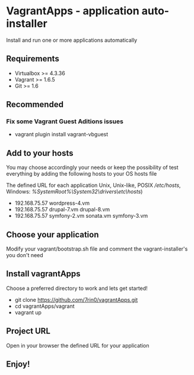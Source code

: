 # VagrantApps - application auto-installer
Install and run one or more applications automatically 

## Requirements
- Virtualbox >= 4.3.36
- Vagrant >= 1.6.5
- Git >= 1.6

## Recommended
### Fix some Vagrant Guest Aditions issues
- vagrant plugin install vagrant-vbguest

## Add to your hosts
You may choose accordingly your needs or keep the possibility of test everything by adding the following hosts to your OS hosts file

The defined URL for each application
Unix, Unix-like, POSIX */etc/hosts*, Windows: *%SystemRoot%\System32\drivers\etc\hosts*)
- 192.168.75.57   wordpress-4.vm
- 192.168.75.57   drupal-7.vm drupal-8.vm
- 192.168.75.57   symfony-2.vm sonata.vm symfony-3.vm

## Choose your application
Modify your vagrant/bootstrap.sh file and comment the vagrant-installer's you don't need

## Install vagrantApps
Choose a preferred directory to work and lets get started!
- git clone https://github.com/7rin0/vagrantApps.git
- cd vagrantApps/vagrant
- vagrant up

## Project URL
Open in your browser the defined URL for your application

## Enjoy!
